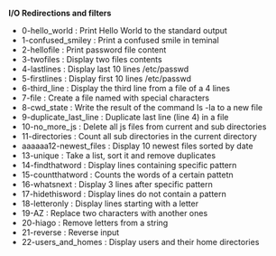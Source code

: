 **I/O Redirections and filters**
* 0-hello_world : Print Hello World to the standard output
* 1-confused_smiley : Print a confused smile in teminal
* 2-hellofile : Print password file content
* 3-twofiles : Display two files contents
* 4-lastlines : Display last 10 lines /etc/passwd
* 5-firstlines : Display first 10 lines /etc/passwd
* 6-third_line : Display the third line from a file of a 4 lines
* 7-file : Create a file named with special characters
* 8-cwd_state : Write the result of the command ls -la to a new file
* 9-duplicate_last_line : Duplicate last line (line 4) in a file
* 10-no_more_js : Delete all js files from current and sub directories
* 11-directories : Count all sub directories in the current directory
* aaaaaa12-newest_files : Display 10 newest files sorted by date
* 13-unique : Take a list, sort it and remove duplicates
* 14-findthatword : Display lines containing specific pattern
* 15-countthatword : Counts the words of a certain pattetn
* 16-whatsnext : Display 3 lines after specific pattern
* 17-hidethisword : Display lines do not contain a pattern
* 18-letteronly : Display lines starting with a letter
* 19-AZ : Replace two characters with another ones
* 20-hiago : Remove letters from a string
* 21-reverse : Reverse input
* 22-users_and_homes : Display users and their home directories
